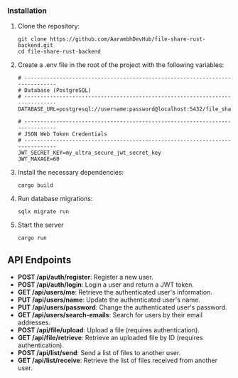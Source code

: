 ### Installation

1. Clone the repository:

   ```
   git clone https://github.com/AarambhDevHub/file-share-rust-backend.git
   cd file-share-rust-backend
   ```
2. Create a .env file in the root of the project with the following variables:

    ```
    # -----------------------------------------------------------------------------
    # Database (PostgreSQL)
    # -----------------------------------------------------------------------------
    DATABASE_URL=postgresql://username:password@localhost:5432/file_share_tutorial 

    # -----------------------------------------------------------------------------
    # JSON Web Token Credentials
    # -----------------------------------------------------------------------------
    JWT_SECRET_KEY=my_ultra_secure_jwt_secret_key
    JWT_MAXAGE=60
    ```

3. Install the necessary dependencies:

    ```
    cargo build
    ```

4. Run database migrations:

    ```
    sqlx migrate run
    ```

5. Start the server

    ```
    cargo run
    ```

## API Endpoints

- **POST /api/auth/register**: Register a new user.
- **POST /api/auth/login**: Login a user and return a JWT token.
- **GET /api/users/me**: Retrieve the authenticated user's information.
- **PUT /api/users/name**: Update the authenticated user's name.
- **PUT /api/users/password**: Change the authenticated user's password.
- **GET /api/users/search-emails**: Search for users by their email addresses.
- **POST /api/file/upload**: Upload a file (requires authentication).
- **GET /api/file/retrieve**: Retrieve an uploaded file by ID (requires authentication).
- **POST /api/list/send**: Send a list of files to another user.
- **GET /api/list/receive**: Retrieve the list of files received from another user.